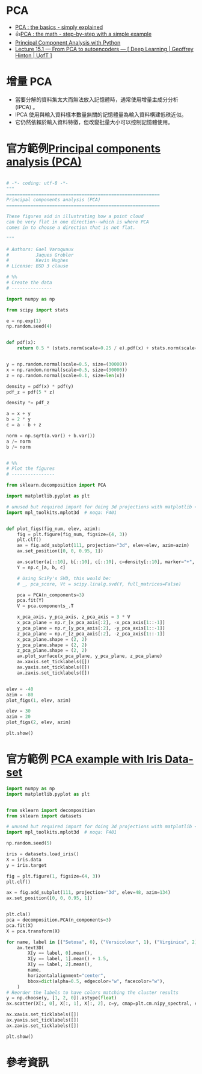 # PCA
- [PCA : the basics - simply explained](https://www.youtube.com/watch?v=dz8imS1vwIM)
- 👍[PCA : the math - step-by-step with a simple example](https://www.youtube.com/watch?v=S51bTyIwxFs)
- [Principal Component Analysis with Python](https://www.geeksforgeeks.org/principal-component-analysis-with-python/)
- [Lecture 15.1 — From PCA to autoencoders — [ Deep Learning | Geoffrey Hinton | UofT ]](https://www.youtube.com/watch?v=PSOt7u8u23w&t=48s)

# 增量 PCA
- 當要分解的資料集太大而無法放入記憶體時，通常使用增量主成分分析 (IPCA) 。
- IPCA 使用與輸入資料樣本數量無關的記憶體量為輸入資料構建低秩近似。
- 它仍然依賴於輸入資料特徵，但改變批量大小可以控制記憶體使用。
# 官方範例[Principal components analysis (PCA)](https://scikit-learn.org/stable/auto_examples/decomposition/plot_pca_3d.html#sphx-glr-auto-examples-decomposition-plot-pca-3d-py) 
```python

# -*- coding: utf-8 -*-
"""
=========================================================
Principal components analysis (PCA)
=========================================================

These figures aid in illustrating how a point cloud
can be very flat in one direction--which is where PCA
comes in to choose a direction that is not flat.

"""

# Authors: Gael Varoquaux
#          Jaques Grobler
#          Kevin Hughes
# License: BSD 3 clause

# %%
# Create the data
# ---------------

import numpy as np

from scipy import stats

e = np.exp(1)
np.random.seed(4)


def pdf(x):
    return 0.5 * (stats.norm(scale=0.25 / e).pdf(x) + stats.norm(scale=4 / e).pdf(x))


y = np.random.normal(scale=0.5, size=(30000))
x = np.random.normal(scale=0.5, size=(30000))
z = np.random.normal(scale=0.1, size=len(x))

density = pdf(x) * pdf(y)
pdf_z = pdf(5 * z)

density *= pdf_z

a = x + y
b = 2 * y
c = a - b + z

norm = np.sqrt(a.var() + b.var())
a /= norm
b /= norm


# %%
# Plot the figures
# ----------------

from sklearn.decomposition import PCA

import matplotlib.pyplot as plt

# unused but required import for doing 3d projections with matplotlib < 3.2
import mpl_toolkits.mplot3d  # noqa: F401


def plot_figs(fig_num, elev, azim):
    fig = plt.figure(fig_num, figsize=(4, 3))
    plt.clf()
    ax = fig.add_subplot(111, projection="3d", elev=elev, azim=azim)
    ax.set_position([0, 0, 0.95, 1])

    ax.scatter(a[::10], b[::10], c[::10], c=density[::10], marker="+", alpha=0.4)
    Y = np.c_[a, b, c]

    # Using SciPy's SVD, this would be:
    # _, pca_score, Vt = scipy.linalg.svd(Y, full_matrices=False)

    pca = PCA(n_components=3)
    pca.fit(Y)
    V = pca.components_.T

    x_pca_axis, y_pca_axis, z_pca_axis = 3 * V
    x_pca_plane = np.r_[x_pca_axis[:2], -x_pca_axis[1::-1]]
    y_pca_plane = np.r_[y_pca_axis[:2], -y_pca_axis[1::-1]]
    z_pca_plane = np.r_[z_pca_axis[:2], -z_pca_axis[1::-1]]
    x_pca_plane.shape = (2, 2)
    y_pca_plane.shape = (2, 2)
    z_pca_plane.shape = (2, 2)
    ax.plot_surface(x_pca_plane, y_pca_plane, z_pca_plane)
    ax.xaxis.set_ticklabels([])
    ax.yaxis.set_ticklabels([])
    ax.zaxis.set_ticklabels([])


elev = -40
azim = -80
plot_figs(1, elev, azim)

elev = 30
azim = 20
plot_figs(2, elev, azim)

plt.show()
```
# 官方範例 [PCA example with Iris Data-set](https://scikit-learn.org/stable/auto_examples/decomposition/plot_pca_iris.html#sphx-glr-auto-examples-decomposition-plot-pca-iris-py)
```python
import numpy as np
import matplotlib.pyplot as plt


from sklearn import decomposition
from sklearn import datasets

# unused but required import for doing 3d projections with matplotlib < 3.2
import mpl_toolkits.mplot3d  # noqa: F401

np.random.seed(5)

iris = datasets.load_iris()
X = iris.data
y = iris.target

fig = plt.figure(1, figsize=(4, 3))
plt.clf()

ax = fig.add_subplot(111, projection="3d", elev=48, azim=134)
ax.set_position([0, 0, 0.95, 1])


plt.cla()
pca = decomposition.PCA(n_components=3)
pca.fit(X)
X = pca.transform(X)

for name, label in [("Setosa", 0), ("Versicolour", 1), ("Virginica", 2)]:
    ax.text3D(
        X[y == label, 0].mean(),
        X[y == label, 1].mean() + 1.5,
        X[y == label, 2].mean(),
        name,
        horizontalalignment="center",
        bbox=dict(alpha=0.5, edgecolor="w", facecolor="w"),
    )
# Reorder the labels to have colors matching the cluster results
y = np.choose(y, [1, 2, 0]).astype(float)
ax.scatter(X[:, 0], X[:, 1], X[:, 2], c=y, cmap=plt.cm.nipy_spectral, edgecolor="k")

ax.xaxis.set_ticklabels([])
ax.yaxis.set_ticklabels([])
ax.zaxis.set_ticklabels([])

plt.show()
```
# 參考資訊
